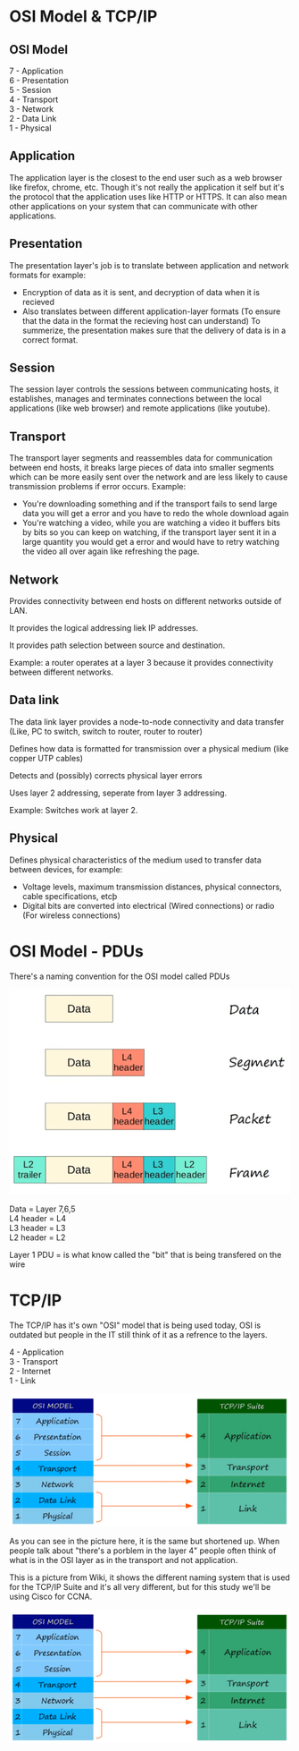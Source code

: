 <h1>OSI Model & TCP/IP</h1>

<h2>OSI Model</h2>
 
7 - Application<br>
6 - Presentation<br>
5 - Session<br>
4 - Transport<br>
3 - Network<br>
2 - Data Link<br>
1 - Physical<br>

 <h2>Application</h2>
 
 The application layer is the closest to the end user such as a web browser like firefox, chrome, etc. Though it's not really the application it self but it's the protocol that the application uses like HTTP or HTTPS. It can also mean other applications on your system that can communicate with other applications.
 
 <h2>Presentation</h2>

 The presentation layer's job is to translate between application and network formats for example:
 - Encryption of data as it is sent, and decryption of data when it is recieved
 - Also translates between different application-layer formats (To ensure that the data in the format the recieving host can understand)
 To summerize, the presentation makes sure that the delivery of data is in a correct format.

 <h2>Session</h2>
 
 The session layer controls the sessions between communicating hosts, it establishes, manages and terminates connections between the local applications (like web browser) and remote applications (like youtube).
 
 <h2>Transport</h2>

 The transport layer segments and reassembles data for communication between end hosts, it breaks large pieces of data into smaller segments which can be more easily sent over the network and are less likely to cause transmission problems if error occurs. Example:
 - You're downloading something and if the transport fails to send large data you will get a error and you have to redo the whole download again
 - You're watching a video, while you are watching a video it buffers bits by bits so you can keep on watching, if the transport layer sent it in a large quantity you would get a error and would have to retry watching the video all over again like refreshing the page.

 <h2>Network</h2>

 Provides connectivity between end hosts on different networks outside of LAN.
 
 It provides the logical addressing liek IP addresses.
 
 It provides path selection between source and destination.
 
 Example: a router operates at a layer 3 because it provides connectivity between different networks. 
 
 <h2>Data link</h2>
 
 The data link layer provides a node-to-node connectivity and data transfer (Like, PC to switch, switch to router, router to router)
 
 Defines how data is formatted for transmission over a physical medium (like copper UTP cables)

 Detects and (possibly) corrects physical layer errors

 Uses layer 2 addressing, seperate from layer 3 addressing.

 Example: Switches work at layer 2.

 <h2>Physical</h2>

 Defines physical characteristics of the medium used to transfer data between devices, for example:
  - Voltage levels, maximum transmission distances, physical connectors, cable specifications, etcþ
  - Digital bits are converted into electrical (Wired connections) or radio (For wireless connections)

<h1>OSI Model - PDUs</h1>

There's a naming convention for the OSI model called PDUs

![img](/CCNA/Study%20notes/OSI%20Model%20&%20TCP%20&%20IP%20Suite/Pictures/pic1.png)

Data = Layer 7,6,5<br>
L4 header = L4<br>
L3 header = L3<br>
L2 header = L2

Layer 1 PDU = is what know called the "bit" that is being transfered on the wire


<h1>TCP/IP</h1>

The TCP/IP has it's own "OSI" model that is being used today, OSI is outdated but people in the IT still think of it as a refrence to the layers.

4 - Application<br>
3 - Transport<br>
2 - Internet<br>
1 - Link <br>

![img](/CCNA/Study%20notes/OSI%20Model%20&%20TCP%20&%20IP%20Suite/Pictures/pic2.png)

As you can see in the picture here, it is the same but shortened up. When people talk about "there's a porblem in the layer 4" people often think of what is in the OSI layer as in the transport and not application.


This is a picture from Wiki, it shows the different naming system that is used for the TCP/IP Suite and it's all very different, but for this study we'll be using Cisco for CCNA.

![img](/CCNA/Study%20notes/OSI%20Model%20&%20TCP%20&%20IP%20Suite/Pictures/pic2.png)